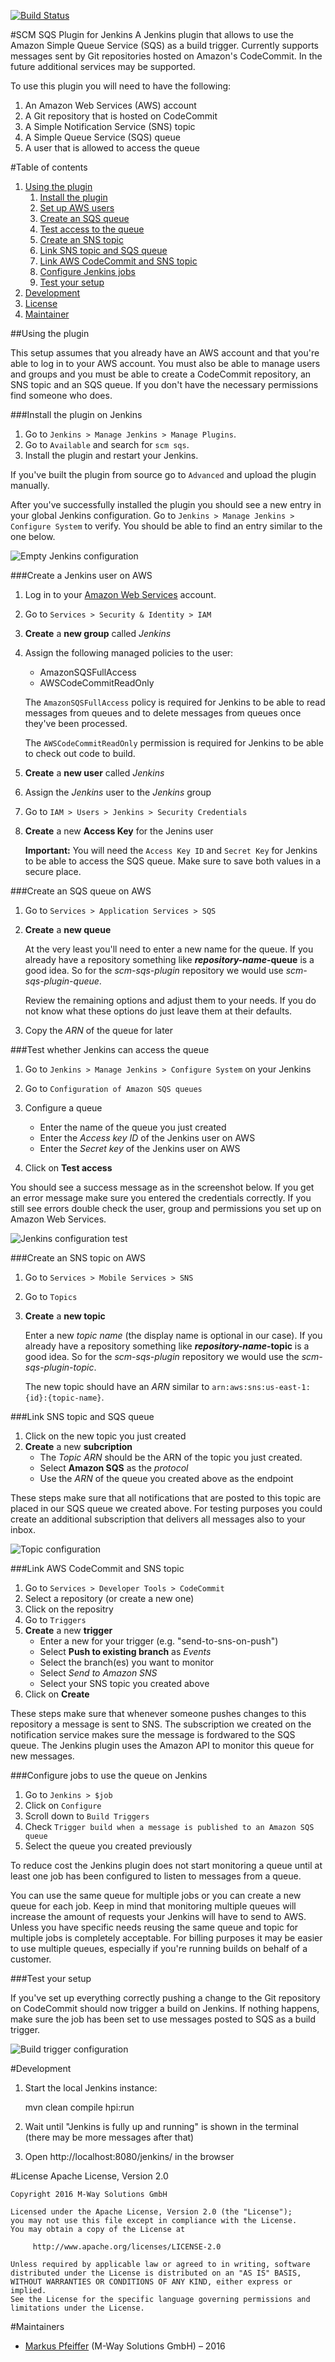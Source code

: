 [![Build Status](https://travis-ci.org/jenkinsci/scm-sqs-plugin.svg?branch=master)](https://travis-ci.org/jenkinsci/scm-sqs-plugin)

#SCM SQS Plugin for Jenkins
A Jenkins plugin that allows to use the Amazon Simple Queue Service (SQS) as a build trigger. Currently supports messages sent by Git repositories hosted on Amazon's CodeCommit. In the future additional services may be supported.

To use this plugin you will need to have the following:

1. An Amazon Web Services (AWS) account
2. A Git repository that is hosted on CodeCommit
3. A Simple Notification Service (SNS) topic
4. A Simple Queue Service (SQS) queue
5. A user that is allowed to access the queue

#Table of contents
1. [Using the plugin](#using-the-plugin)
    1. [Install the plugin](#install-the-plugin-on-jenkins)
    2. [Set up AWS users](#create-a-jenkins-user-on-aws)
    3. [Create an SQS queue](#create-an-sqs-queue-on-aws)
    4. [Test access to the queue](#test-whether-jenkins-can-access-the-queue)
    5. [Create an SNS topic](#create-an-sns-topic-on-aws)
    6. [Link SNS topic and SQS queue](#link-sns-topic-and-sqs-queue)
    7. [Link AWS CodeCommit and SNS topic](#link-aws-codecommit-and-sns-topic)
    8. [Configure Jenkins jobs](#configure-jobs-to-use-the-queue-on-jenkins)
    9. [Test your setup](#test-your-setup)
2. [Development](#development)
3. [License](#license)
4. [Maintainer](#maintainers)

##Using the plugin

This setup assumes that you already have an AWS account and that you're able to log in to your AWS account. You must also be able to manage users and groups and you must be able to create a CodeCommit repository, an SNS topic and an SQS queue. If you don't have the necessary permissions find someone who does.

###Install the plugin on Jenkins

1. Go to `Jenkins > Manage Jenkins > Manage Plugins`.
2. Go to `Available` and search for `scm sqs`.
3. Install the plugin and restart your Jenkins.

If you've built the plugin from source go to `Advanced` and upload the plugin manually.

After you've successfully installed the plugin you should see a new entry in your global Jenkins configuration. Go to `Jenkins > Manage Jenkins > Configure System` to verify. You should be able to find an entry similar to the one below.

![Empty Jenkins configuration](doc/images/plugin-queue-configuration-empty.png)

###Create a Jenkins user on AWS

1. Log in to your [Amazon Web Services](https://aws.amazon.com/) account.
2. Go to `Services > Security & Identity > IAM`
3. **Create** a **new group** called *Jenkins*
4. Assign the following managed policies to the user:

    * AmazonSQSFullAccess
    * AWSCodeCommitReadOnly

    The `AmazonSQSFullAccess` policy is required for Jenkins to be able to read messages from queues and to delete messages from queues once they've been processed.

    The `AWSCodeCommitReadOnly` permission is required for Jenkins to be able to check out code to build.

5. **Create** a **new user** called *Jenkins*
6. Assign the *Jenkins* user to the *Jenkins* group
7. Go to `IAM > Users > Jenkins > Security Credentials`
8. **Create** a new **Access Key** for the Jenins user

    **Important:** You will need the `Access Key ID` and `Secret Key` for Jenkins to be able to access the SQS queue. Make sure to save both values in a secure place.

###Create an SQS queue on AWS

1. Go to `Services > Application Services > SQS`

2. **Create** a **new queue**

    At the very least you'll need to enter a new name for the queue. If you already have a repository something like **_repository-name_-queue** is a good idea. So for the *scm-sqs-plugin* repository we would use *scm-sqs-plugin-queue*.

    Review the remaining options and adjust them to your needs. If you do not know what these options do just leave them at their defaults.

3. Copy the *ARN* of the queue for later

###Test whether Jenkins can access the queue

1. Go to `Jenkins > Manage Jenkins > Configure System` on your Jenkins

2. Go to `Configuration of Amazon SQS queues`

3. Configure a queue

    * Enter the name of the queue you just created
    * Enter the *Access key ID* of the Jenkins user on AWS
    * Enter the *Secret key* of the Jenkins user on AWS

4. Click on **Test access**

You should see a success message as in the screenshot below. If you get an error message make sure you entered the credentials correctly. If you still see errors double check the user, group and permissions you set up on Amazon Web Services.

![Jenkins configuration test](doc/images/plugin-queue-configuration-success.png)

###Create an SNS topic on AWS

1. Go to `Services > Mobile Services > SNS`
2. Go to `Topics`
3. **Create** a **new topic**

    Enter a new *topic name* (the display name is optional in our case). If you already have a repository something like **_repository-name_-topic** is a good idea. So for the *scm-sqs-plugin* repository we would use the *scm-sqs-plugin-topic*.

    The new topic should have an *ARN* similar to `arn:aws:sns:us-east-1:{id}:{topic-name}`.

###Link SNS topic and SQS queue

1. Click on the new topic you just created
2. **Create** a new **subcription**
    * The *Topic ARN* should be the ARN of the topic you just created.
    * Select **Amazon SQS** as the *protocol*
    * Use the *ARN* of the queue you created above as the endpoint

These steps make sure that all notifications that are posted to this topic are placed in our SQS queue we created above. For testing purposes you could create an additional subscription that delivers all messages also to your inbox.

![Topic configuration](doc/images/amazon-create-topic-for-queue.png)

###Link AWS CodeCommit and SNS topic

1. Go to `Services > Developer Tools > CodeCommit`
2. Select a repository (or create a new one)
3. Click on the repositry
4. Go to `Triggers`
5. **Create** a new **trigger**
    * Enter a new for your trigger (e.g. "send-to-sns-on-push")
    * Select **Push to existing branch** as *Events*
    * Select the branch(es) you want to monitor
    * Select *Send to Amazon SNS*
    * Select your SNS topic you created above
6. Click on **Create**

These steps make sure that whenever someone pushes changes to this repository a message is sent to SNS. The subscription we created on the notification service makes sure the message is fordwared to the SQS queue. The Jenkins plugin uses the Amazon API to monitor this queue for new messages.

###Configure jobs to use the queue on Jenkins

1. Go to `Jenkins > $job`
2. Click on `Configure`
3. Scroll down to `Build Triggers`
4. Check `Trigger build when a message is published to an Amazon SQS queue`
5. Select the queue you created previously

To reduce cost the Jenkins plugin does not start monitoring a queue until at least one job has been configured to listen to messages from a queue.

You can use the same queue for multiple jobs or you can create a new queue for each job. Keep in mind that monitoring multiple queues will increase the amount of requests your Jenkins will have to send to AWS. Unless you have specific needs reusing the same queue and topic for multiple jobs is completely acceptable. For billing purposes it may be easier to use multiple queues, especially if you're running builds on behalf of a customer.

###Test your setup

If you've set up everything correctly pushing a change to the Git repository on CodeCommit should now trigger a build on Jenkins. If nothing happens, make sure the job has been set to use messages posted to SQS as a build trigger.

![Build trigger configuration](doc/images/jenkins-build-triggers.png)

#Development
1. Start the local Jenkins instance:

    mvn clean compile hpi:run

2. Wait until "Jenkins is fully up and running" is shown in the terminal
   (there may be more messages after that)
   
3. Open http://localhost:8080/jenkins/ in the browser


#License
Apache License, Version 2.0
```
Copyright 2016 M-Way Solutions GmbH

Licensed under the Apache License, Version 2.0 (the "License");
you may not use this file except in compliance with the License.
You may obtain a copy of the License at

     http://www.apache.org/licenses/LICENSE-2.0

Unless required by applicable law or agreed to in writing, software
distributed under the License is distributed on an "AS IS" BASIS,
WITHOUT WARRANTIES OR CONDITIONS OF ANY KIND, either express or implied.
See the License for the specific language governing permissions and
limitations under the License.
```

#Maintainers
- [Markus Pfeiffer](https://github.com/mpfeiffermway) (M-Way Solutions GmbH) – 2016
